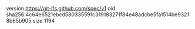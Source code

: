 version https://git-lfs.github.com/spec/v1
oid sha256:4c64e6521ebcd580335591c319183271f84e48adcbe5fa1514be93218b65b905
size 1194
